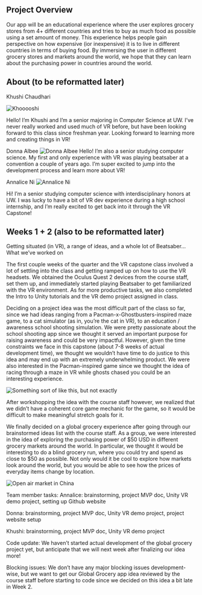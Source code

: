 ## Project Overview

Our app will be an educational experience where the user explores grocery stores from 4+ different countries and tries to buy as much food as possible using a set amount of money. This experience helps people gain perspective on how expensive (ior inexpensive) it is to live in different countries in terms of buying food. By immersing the user in different grocery stores and markets around the world, we hope that they can learn about the purchasing power in countries around the world.

## About (to be reformatted later)
Khushi Chaudhari

![Khooooshi](./pics/Khushi.jpg)

Hello! I’m Khushi and I’m a senior majoring in Computer Science at UW. I’ve never really worked and used much of VR before, but have been looking forward to this class since freshman year. Looking forward to learning more and creating things in VR!


Donna Albee
![Donna Albee](pics/profilePic2.jpg)
Hello! I’m also a senior studying computer science. My first and only experience with VR was playing beatsaber at a convention a couple of years ago. I’m super excited to jump into the development process and learn more about VR!


Annalice Ni
![Annalice Ni](Annalice.png)

Hi! I’m a senior studying computer science with interdisciplinary honors at UW. I was lucky to have a bit of VR dev experience during a high school internship, and I’m really excited to get back into it through the VR Capstone!


## Weeks 1 + 2 (also to be reformatted later)
Getting situated (in VR), a range of ideas, and a whole lot of Beatsaber…
What we’ve worked on

The first couple weeks of the quarter and the VR capstone class involved a lot of settling into the class and getting ramped up on how to use the VR headsets. We obtained the Oculus Quest 2 devices from the course staff, set them up, and immediately started playing Beatsaber to get familiarized with the VR environment. As for more productive tasks, we also completed the Intro to Unity tutorials and the VR demo project assigned in class.

Deciding on a project idea was the most difficult part of the class so far, since we had ideas ranging from a Pacman-x-Ghostbusters-inspired maze game, to a cat simulator (as in, you’re the cat in VR), to an education / awareness school shooting simulation. We were pretty passionate about the school shooting app since we thought it served an important purpose for raising awareness and could be very impactful. However, given the time constraints we face in this capstone (about 7-8 weeks of actual development time), we thought we wouldn’t have time to do justice to this idea and may end up with an extremely underwhelming product. We were also interested in the Pacman-inspired game since we thought the idea of racing through a maze in VR while ghosts chased you could be an interesting experience.

![Something sort of like this, but not exactly](pics/fps-pac-man.jpg)

After workshopping the idea with the course staff however, we realized that we didn’t have a coherent core game mechanic for the game, so it would be difficult to make meaningful stretch goals for it.

We finally decided on a global grocery experience after going through our brainstormed ideas list with the course staff. As a group, we were interested in the idea of exploring the purchasing power of $50 USD in different grocery markets around the world. In particular, we thought it would be interesting to do a blind grocery run, where you could try and spend as close to $50 as possible. Not only would it be cool to explore how markets look around the world, but you would be able to see how the prices of everyday items change by location.

![Open air market in China](pics/GettyImages_1203053955.0.jpg)

Team member tasks:
Annalice: brainstorming, project MVP doc, Unity VR demo project, setting up Github website

Donna: brainstorming, project MVP doc, Unity VR demo project, project website setup

Khushi: brainstorming, project MVP doc, Unity VR demo project

Code update:
We haven’t started actual development of the global grocery project yet, but anticipate that we will next week after finalizing our idea more!

Blocking issues:
We don’t have any major blocking issues development-wise, but we want to get our Global Grocery app idea reviewed by the course staff before starting to code since we decided on this idea a bit late in Week 2.
